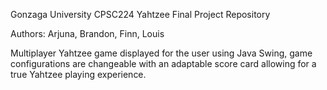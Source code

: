 Gonzaga University CPSC224 Yahtzee Final Project Repository


Authors: Arjuna, Brandon, Finn, Louis


Multiplayer Yahtzee game displayed for the user using Java Swing, game configurations are changeable with an adaptable score card allowing for a true Yahtzee playing experience. 

